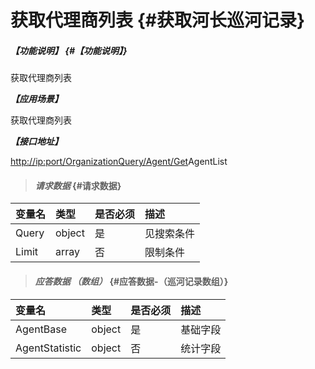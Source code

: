 # 获取代理商列表 {#获取河长巡河记录}

##### _【功能说明】_ {#【功能说明】}

获取代理商列表

_**【应用场景】**_

获取代理商列表

_**【接口地址】**_

[http://ip:port/OrganizationQuery/Agent/Get](http://ip:port/HMQuery/PatrolRiver/GetPatrolRivers)AgentList

> #### _请求数据_ {#请求数据}

| 变量名 | 类型 | 是否必须 | 描述 |
| :--- | :--- | :--- | :--- |
| Query | object | 是 | 见搜索条件 |
| Limit | array | 否 | 限制条件 |

> #### _应答数据 （数组）_ {#应答数据-（巡河记录数组）}

| 变量名 | 类型 | 是否必须 | 描述 |
| :--- | :--- | :--- | :--- |
| AgentBase | object | 是 | 基础字段 |
| AgentStatistic | object | 否 | 统计字段 |



